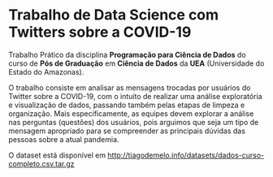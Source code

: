 # Trabalho de Data Science com Twitters sobre a COVID-19
Trabalho Prático da disciplina **Programação para Ciência de Dados** do curso de **Pós de Graduação** em **Ciência de Dados** da **UEA** (Universidade do Estado do Amazonas).

O trabalho consiste em analisar as mensagens trocadas por usuários do Twitter sobre a COVID-19, com o intuito de realizar uma análise exploratória e visualização de dados, passando também pelas etapas de limpeza e organização. Mais especificamente, as equipes devem explorar a análise nas perguntas (questões) dos usuários, pois arguimos que seja um tipo de mensagem apropriado para se compreender as principais dúvidas das pessoas sobre a atual pandemia.

O dataset está disponível em http://tiagodemelo.info/datasets/dados-curso-completo.csv.tar.gz

